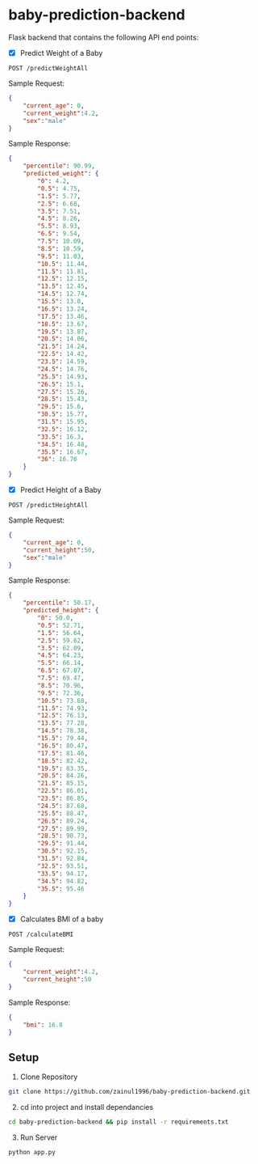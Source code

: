 # baby-prediction-backend

Flask backend that contains the following API end points:<br />

- [x] Predict Weight of a Baby<br />

```
POST /predictWeightAll
```

Sample Request:

```JSON
{
    "current_age": 0,
    "current_weight":4.2,
    "sex":"male"
}
```

Sample Response:

```JSON
{
    "percentile": 90.99,
    "predicted_weight": {
        "0": 4.2,
        "0.5": 4.75,
        "1.5": 5.77,
        "2.5": 6.68,
        "3.5": 7.51,
        "4.5": 8.26,
        "5.5": 8.93,
        "6.5": 9.54,
        "7.5": 10.09,
        "8.5": 10.59,
        "9.5": 11.03,
        "10.5": 11.44,
        "11.5": 11.81,
        "12.5": 12.15,
        "13.5": 12.45,
        "14.5": 12.74,
        "15.5": 13.0,
        "16.5": 13.24,
        "17.5": 13.46,
        "18.5": 13.67,
        "19.5": 13.87,
        "20.5": 14.06,
        "21.5": 14.24,
        "22.5": 14.42,
        "23.5": 14.59,
        "24.5": 14.76,
        "25.5": 14.93,
        "26.5": 15.1,
        "27.5": 15.26,
        "28.5": 15.43,
        "29.5": 15.6,
        "30.5": 15.77,
        "31.5": 15.95,
        "32.5": 16.12,
        "33.5": 16.3,
        "34.5": 16.48,
        "35.5": 16.67,
        "36": 16.76
    }
}
```

- [x] Predict Height of a Baby<br />

```
POST /predictHeightAll
```

Sample Request:

```JSON
{
    "current_age": 0,
    "current_height":50,
    "sex":"male"
}
```

Sample Response:

```JSON
{
    "percentile": 50.17,
    "predicted_height": {
        "0": 50.0,
        "0.5": 52.71,
        "1.5": 56.64,
        "2.5": 59.62,
        "3.5": 62.09,
        "4.5": 64.23,
        "5.5": 66.14,
        "6.5": 67.87,
        "7.5": 69.47,
        "8.5": 70.96,
        "9.5": 72.36,
        "10.5": 73.68,
        "11.5": 74.93,
        "12.5": 76.13,
        "13.5": 77.28,
        "14.5": 78.38,
        "15.5": 79.44,
        "16.5": 80.47,
        "17.5": 81.46,
        "18.5": 82.42,
        "19.5": 83.35,
        "20.5": 84.26,
        "21.5": 85.15,
        "22.5": 86.01,
        "23.5": 86.85,
        "24.5": 87.68,
        "25.5": 88.47,
        "26.5": 89.24,
        "27.5": 89.99,
        "28.5": 90.73,
        "29.5": 91.44,
        "30.5": 92.15,
        "31.5": 92.84,
        "32.5": 93.51,
        "33.5": 94.17,
        "34.5": 94.82,
        "35.5": 95.46
    }
}
```

- [x] Calculates BMI of a baby<br />

```
POST /calculateBMI
```

Sample Request:

```JSON
{
    "current_weight":4.2,
    "current_height":50
}
```

Sample Response:

```JSON
{
    "bmi": 16.8
}
```

## Setup

1. Clone Repository

```bash
git clone https://github.com/zainul1996/baby-prediction-backend.git
```

2. cd into project and install dependancies

```bash
cd baby-prediction-backend && pip install -r requirements.txt
```

3. Run Server

```bash
python app.py
```
